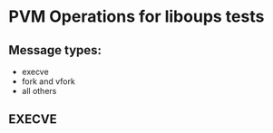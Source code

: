 # PVM Operations for liboups tests

## Message types:
* execve
* fork and vfork
* all others

## EXECVE
```

```